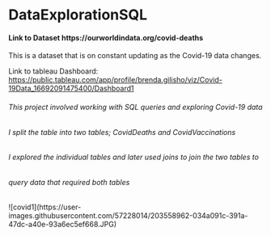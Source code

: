 # DataExplorationSQL

<h4>Link to Dataset https://ourworldindata.org/covid-deaths</h4>
This is a dataset that is on constant updating as the Covid-19 data changes.

Link to tableau Dashboard: https://public.tableau.com/app/profile/brenda.gilisho/viz/Covid-19Data_16692091475400/Dashboard1

 <h6>This project involved working with SQL queries and exploring Covid-19 data</h6>
 <h6>I split the table into two tables; CovidDeaths and CovidVaccinations</h6>
 <h6>I explored the individual tables and later used joins to join the two tables to</h6>
 <h6>query data that required both tables</h6>![covid1](https://user-images.githubusercontent.com/57228014/203558962-034a091c-391a-47dc-a40e-93a6ec5ef668.JPG)



 
 
 
